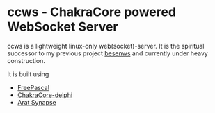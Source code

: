 # ccws - ChakraCore powered WebSocket Server 

ccws is a lightweight linux-only web(socket)-server. It is the spiritual successor to my previous project [besenws](http://github.com/reddor/besenws) and currently under heavy construction.

It is built using
* [FreePascal](https://freepascal.org)
* [ChakraCore-delphi](https://github.com/tondrej/chakracore-delphi)
* [Arat Synapse](http://www.ararat.cz/synapse/doku.php/start)
